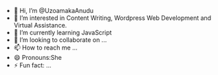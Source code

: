 - 👋 Hi, I’m @UzoamakaAnudu
- 👀 I’m interested in Content Writing, Wordpress Web Development and Virtual Assistance.
- 🌱 I’m currently learning JavaScript
- 💞️ I’m looking to collaborate on ...
- 📫 How to reach me ...
- 😄 Pronouns:She
- ⚡ Fun fact: ...

<!---
UzoamakaAnudu/UzoamakaAnudu is a ✨ special ✨ repository because its `README.md` (this file) appears on your GitHub profile.
You can click the Preview link to take a look at your changes.
--->
